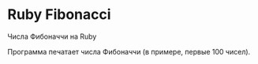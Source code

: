 # Ruby Fibonacci

Числа Фибоначчи на Ruby

Программа печатает числа Фибоначчи (в примере, первые 100 чисел).
